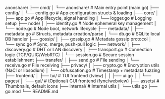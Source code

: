 anonshare/
├── cmd/
│   └── anonshare/           # Main entry point (main.go)
├── config/
│   └── config.go            # App configuration structs & loading
├── core/
│   ├── app.go               # App lifecycle, signal handling
│   └── logger.go            # Logging setup
├── node/
│   ├── identity.go          # Node ephemeral key management
│   └── node.go              # Node boot, network lifecycle
├── metadata/
│   ├── metadata.go          # Structs, metadata creation/parse
│   └── db.go                # SQLite local DB handler
├── gossip/
│   ├── gossip.go            # Metadata gossip protocol
│   └── sync.go              # Sync, merge, push-pull logic
├── network/
│   ├── discovery.go         # DHT or LAN discovery
│   ├── transport.go         # Connection logic (TCP/QUIC/WebRTC)
│   └── session.go           # Secure session establishment
├── transfer/
│   ├── send.go              # File sending
│   └── receive.go           # File receiving
├── privacy/
│   ├── crypto.go            # Encryption utils (NaCl or libsodium)
│   └── obfuscation.go       # Timestamp + metadata fuzzing
├── frontend/
│   ├── tui/                 # TUI frontend (tview)
│   │   ├── ui.go
│   │   └── pages/
│   └── gui/                 # (Optional) GUI frontend (fyne/webview)
├── assets/                  # Thumbnails, default icons
├── internal/                # Internal utils
│   └── utils.go
├── go.mod
└── README.md

